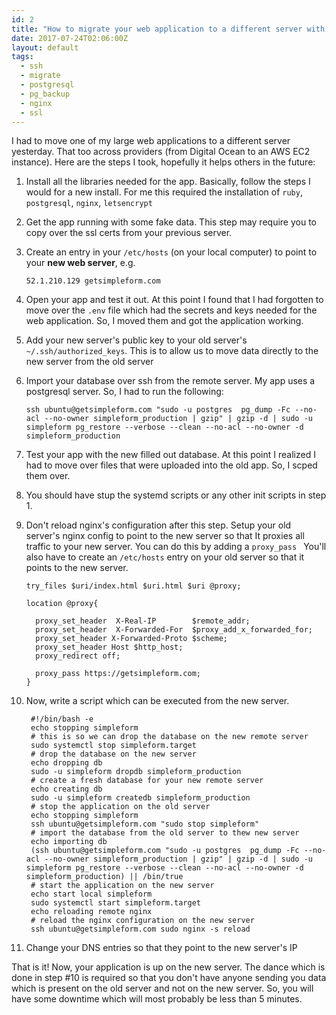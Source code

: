 ```yaml
---
id: 2
title: "How to migrate your web application to a different server with minimum downtime"
date: 2017-07-24T02:06:00Z
layout: default
tags:
  - ssh
  - migrate
  - postgresql
  - pg_backup
  - nginx
  - ssl
---
```


I had to move one of my large web applications to a different server yesterday. That too across providers (from Digital Ocean to an AWS EC2 instance).
Here are the steps I took, hopefully it helps others in the future:

 1. Install all the libraries needed for the app. Basically, follow the steps I would for a new install. For me this required the installation of `ruby`,
    `postgresql`, `nginx`, `letsencrypt`
 2. Get the app running with some fake data. This step may require you to copy over the ssl certs from your previous server.
 3. Create an entry in your `/etc/hosts` (on your local computer) to point to  your **new web server**, e.g.

        52.1.210.129 getsimpleform.com

 4. Open your app and test it out. At this point I found that I had forgotten to move over the `.env` file which had the secrets and keys needed
    for the web application. So, I moved them and got the application working.
 5. Add your new server's public key to your old server's `~/.ssh/authorized_keys`. This is to allow us to move data directly to the new server from the old server
 6. Import your database over ssh from the remote server. My app uses a postgresql server. So, I had to run the following:

        ssh ubuntu@getsimpleform.com "sudo -u postgres  pg_dump -Fc --no-acl --no-owner simpleform_production | gzip" | gzip -d | sudo -u simpleform pg_restore --verbose --clean --no-acl --no-owner -d simpleform_production

 7. Test your app with the new filled out database. At this point I realized I had to move over files that were uploaded into the old app. So, I scped them over.
 8. You should have stup the systemd scripts or any other init scripts in step 1.
 9. Don't reload nginx's configuration after this step. Setup your old server's nginx config to point to the new server so that It proxies all traffic to your new server. You can do this by adding a `proxy_pass `
    You'll also have to create an `/etc/hosts` entry on your old server so that it points to the new server.

        try_files $uri/index.html $uri.html $uri @proxy;

        location @proxy{

          proxy_set_header  X-Real-IP        $remote_addr;
          proxy_set_header  X-Forwarded-For  $proxy_add_x_forwarded_for;
          proxy_set_header X-Forwarded-Proto $scheme;
          proxy_set_header Host $http_host;
          proxy_redirect off;

          proxy_pass https://getsimpleform.com;
        }

 10. Now, write a script which can be executed from the new server.

          #!/bin/bash -e
          echo stopping simpleform
          # this is so we can drop the database on the new remote server
          sudo systemctl stop simpleform.target
          # drop the database on the new server
          echo dropping db
          sudo -u simpleform dropdb simpleform_production
          # create a fresh database for your new remote server
          echo creating db
          sudo -u simpleform createdb simpleform_production
          # stop the application on the old server
          echo stopping simpleform
          ssh ubuntu@getsimpleform.com "sudo stop simpleform"
          # import the database from the old server to thew new server
          echo importing db
          (ssh ubuntu@getsimpleform.com "sudo -u postgres  pg_dump -Fc --no-acl --no-owner simpleform_production | gzip" | gzip -d | sudo -u simpleform pg_restore --verbose --clean --no-acl --no-owner -d simpleform_production) || /bin/true
          # start the application on the new server
          echo start local simpleform
          sudo systemctl start simpleform.target
          echo reloading remote nginx
          # reload the nginx configuration on the new server
          ssh ubuntu@getsimpleform.com sudo nginx -s reload

 11. Change your DNS entries so that they point to the new server's IP

That is it! Now, your application is up on the new server. The dance which is done in step #10 is required so that you don't have anyone sending you data which is present on the old server
and not on the new server. So, you will have some downtime which will most probably be less than 5 minutes.
